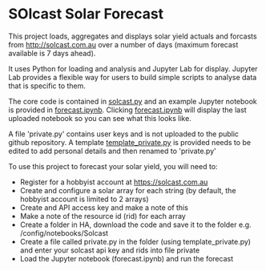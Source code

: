 # SOlcast Solar Forecast
This project loads, aggregates and displays solar yield actuals and forcasts from http://solcast.com.au over a number of days (maximum forecast available is 7 days ahead).

It uses Python for loading and analysis and Jupyter Lab for display. Jupyter Lab provides a flexible way for users to build simple scripts to analyse data that is specific to them.

The core code is contained in [solcast.py](solcast.py) and an example Jupyter notebook is provided in [forecast.ipynb](forecast.ipynb). Clicking [forecast.ipynb](forecast.ipynb) will display the last uploaded notebook so you can see what this looks like.

A file 'private.py' contains user keys and is not uploaded to the public github repository.
A template [template_private.py](template_private.py) is provided needs to be edited to add personal details and then renamed to 'private.py'

To use this project to forecast your solar yield, you will need to:

+ Register for a hobbyist account at https://solcast.com.au
+ Create and configure a solar array for each string (by default, the hobbyist account is limited to 2 arrays)
+ Create and API access key and make a note of this
+ Make a note of the resource id (rid) for each array
+ Create a folder in HA, download the code and save it to the folder e.g. /config/notebooks/Solcast
+ Create a file called private.py in the folder (using template_private.py) and enter your solcast api key and rids into file private
+ Load the Jupyter notebook (forecast.ipynb) and run the forecast
